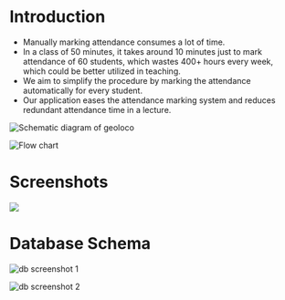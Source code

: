 # Introduction

-  Manually marking attendance consumes a lot of time. 
-  In a class of 50 minutes, it takes around 10 minutes just to mark attendance of 60 students, which wastes 400+ hours every week, which could be better utilized in teaching. 
-  We aim to simplify the procedure by marking the attendance automatically for every student. 
-  Our application eases the attendance marking system and reduces redundant attendance time in a lecture.

![Schematic diagram of geoloco](https://cloud-hnsxc16kl-hack-club-bot.vercel.app/0image.png)

![Flow chart](https://cloud-7pqmcgcdu-hack-club-bot.vercel.app/0image.png)


# Screenshots

![](https://cloud-mo5ayxyqc-hack-club-bot.vercel.app/0image.png)


# Database Schema

![db screenshot 1](https://cloud-o6m8ukf1p-hack-club-bot.vercel.app/0image.png)

![db screenshot 2](https://cloud-4sk2b9sto-hack-club-bot.vercel.app/0image.png)

